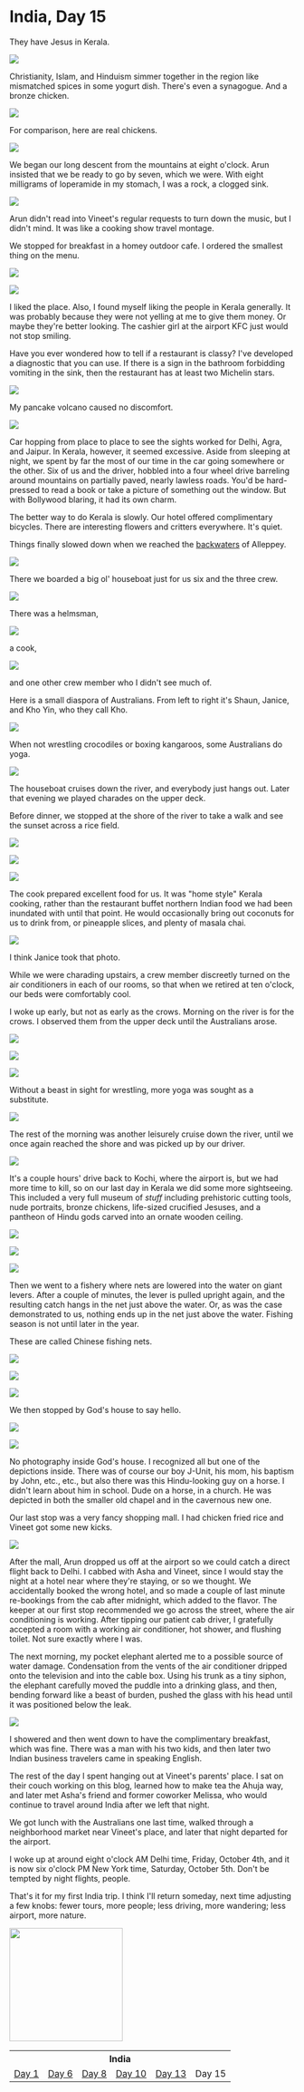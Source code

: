 India, Day 15
=============
They have Jesus in Kerala.

![](../site/india6_66_small.jpg)

Christianity, Islam, and Hinduism simmer together in the region like mismatched
spices in some yogurt dish.  There's even a synagogue.  And a bronze chicken.

![](../site/india6_50_small.jpg)

For comparison, here are real chickens.

![](../site/india6_17_small.jpg)

We began our long descent from the mountains at eight o'clock.  Arun insisted
that we be ready to go by seven, which we were.  With eight milligrams of
loperamide in my stomach, I was a rock, a clogged sink.

![](../site/india6_1_small.jpg)

Arun didn't read into Vineet's regular requests to turn down the music, but
I didn't mind.  It was like a cooking show travel montage.

We stopped for breakfast in a homey outdoor cafe.  I ordered the smallest thing
on the menu.

![](../site/india6_2_small.jpg)

![](../site/hat_small.jpg)

I liked the place.  Also, I found myself liking the people in Kerala generally.
It was probably because they were not yelling at me to give them money.  Or
maybe they're better looking.  The cashier girl at the airport KFC just would
not stop smiling.

Have you ever wondered how to tell if a restaurant is classy?  I've developed
a diagnostic that you can use.  If there is a sign in the bathroom forbidding
vomiting in the sink, then the restaurant has at least two Michelin stars.

![](../site/india6_3_small.jpg)

My pancake volcano caused no discomfort.

![](../site/india6_4_small.jpg)

Car hopping from place to place to see the sights worked for Delhi, Agra, and
Jaipur.  In Kerala, however, it seemed excessive.  Aside from sleeping at
night, we spent by far the most of our time in the car going somewhere or the
other.  Six of us and the driver, hobbled into a four wheel drive barreling
around mountains on partially paved, nearly lawless roads.  You'd be
hard-pressed to read a book or take a picture of something out the window.  But
with Bollywood blaring, it had its own charm.

The better way to do Kerala is slowly.  Our hotel offered complimentary
bicycles.  There are interesting flowers and critters everywhere.  It's quiet.

Things finally slowed down when we reached the [backwaters][1] of Alleppey.

![](../site/india6_5_small.jpg)

There we boarded a big ol' houseboat just for us six and the three crew.

![](../site/india6_14_small.jpg)

There was a helmsman,

![](../site/india6_7_small.jpg)

a cook,

![](../site/india6_39_small.jpg)

and one other crew member who I didn't see much of.

Here is a small diaspora of Australians.  From left to right it's Shaun,
Janice, and Kho Yin, who they call Kho.

![](../site/india6_12_small.jpg)

When not wrestling crocodiles or boxing kangaroos, some Australians do yoga.

![](../site/india6_13_small.jpg)

The houseboat cruises down the river, and everybody just hangs out.  Later that
evening we played charades on the upper deck.

Before dinner, we stopped at the shore of the river to take a walk and see the
sunset across a rice field.

![](../site/india6_15_small.jpg)

![](../site/india6_20_small.jpg)

![](../site/india6_19_small.jpg)

The cook prepared excellent food for us.  It was "home style" Kerala cooking,
rather than the restaurant buffet northern Indian food we had been inundated
with until that point.  He would occasionally bring out coconuts for us to
drink from, or pineapple slices, and plenty of masala chai.

![](../site/food_small.jpg)

I think Janice took that photo.

While we were charading upstairs, a crew member discreetly turned on the air
conditioners in each of our rooms, so that when we retired at ten o'clock,
our beds were comfortably cool.

I woke up early, but not as early as the crows.  Morning on the river is for
the crows.  I observed them from the upper deck until the Australians arose.

![](../site/india6_26_small.jpg)

![](../site/india6_27_small.jpg)

![](../site/india6_28_small.jpg)

Without a beast in sight for wrestling, more yoga was sought as a substitute.

![](../site/india6_29_small.jpg)

The rest of the morning was another leisurely cruise down the river, until we
once again reached the shore and was picked up by our driver.

![](../site/india6_32_small.jpg)

It's a couple hours' drive back to Kochi, where the airport is, but we had more
time to kill, so on our last day in Kerala we did some more sightseeing.  This
included a very full museum of _stuff_ including prehistoric cutting tools,
nude portraits, bronze chickens, life-sized crucified Jesuses, and a pantheon
of Hindu gods carved into an ornate wooden ceiling.

![](../site/india6_47_small.jpg)

![](../site/india6_45_small.jpg)

![](../site/india6_44_small.jpg)

Then we went to a fishery where nets are lowered into the water on giant
levers.  After a couple of minutes, the lever is pulled upright again, and
the resulting catch hangs in the net just above the water.  Or, as was the case
demonstrated to us, nothing ends up in the net just above the water.  Fishing
season is not until later in the year.

These are called Chinese fishing nets.

![](../site/india6_55_small.jpg)

![](../site/india6_54_small.jpg)

![](../site/india6_56_small.jpg)

We then stopped by God's house to say hello.

![](../site/india6_63_small.jpg)

![](../site/india6_64_small.jpg)

No photography inside God's house.  I recognized all but one of the depictions
inside.  There was of course our boy J-Unit, his mom, his baptism by John,
etc., etc., but also there was this Hindu-looking guy on a horse.  I didn't
learn about him in school.  Dude on a horse, in a church.  He was depicted in
both the smaller old chapel and in the cavernous new one.

Our last stop was a very fancy shopping mall.  I had chicken fried rice and
Vineet got some new kicks.

![](../site/india6_67_small.jpg)

After the mall, Arun dropped us off at the airport so we could catch a direct
flight back to Delhi.  I cabbed with Asha and Vineet, since I would stay the
night at a hotel near where they're staying, or so we thought.  We accidentally
booked the wrong hotel, and so made a couple of last minute re-bookings from
the cab after midnight, which added to the flavor.  The keeper at our first
stop recommended we go across the street, where the air conditioning is
working.  After tipping our patient cab driver, I gratefully accepted a room
with a working air conditioner, hot shower, and flushing toilet.  Not sure
exactly where I was.

The next morning, my pocket elephant alerted me to a possible source of water
damage.  Condensation from the vents of the air conditioner dripped onto the
television and into the cable box.  Using his trunk as a tiny siphon, the
elephant carefully moved the puddle into a drinking glass, and then, bending
forward like a beast of burden, pushed the glass with his head until it was
positioned below the leak.

![](../site/india6_68_small.jpg)

I showered and then went down to have the complimentary breakfast, which was
fine.  There was a man with his two kids, and then later two Indian business
travelers came in speaking English.

The rest of the day I spent hanging out at Vineet's parents' place.  I sat on
their couch working on this blog, learned how to make tea the Ahuja way, and
later met Asha's friend and former coworker Melissa, who would continue to
travel around India after we left that night.

We got lunch with the Australians one last time, walked through a neighborhood
market near Vineet's place, and later that night departed for the airport.

I woke up at around eight o'clock AM Delhi time, Friday, October 4th, and it is
now six o'clock PM New York time, Saturday, October 5th.  Don't be tempted by
night flights, people.

That's it for my first India trip.  I think I'll return someday, next time
adjusting a few knobs:  fewer tours, more people;  less driving, more
wandering;  less airport, more nature.

<img style="width: 200px;" src="../site/hindi.png"/>

<table class="india">
  <tr><th colspan="6">India</th></tr>
  <tr>
    <td><a href="../site/india1.html">Day 1</a></td>
    <td><a href="../site/india2.html">Day 6</a></td>
    <td><a href="../site/india3.html">Day 8</a></td>
    <td><a href="../site/india4.html">Day 10</a></td>
    <td><a href="../site/india5.html">Day 13</a></td>
    <td>Day 15</td>
  </tr>
</table>

[1]: https://en.wikipedia.org/wiki/Kerala_backwaters